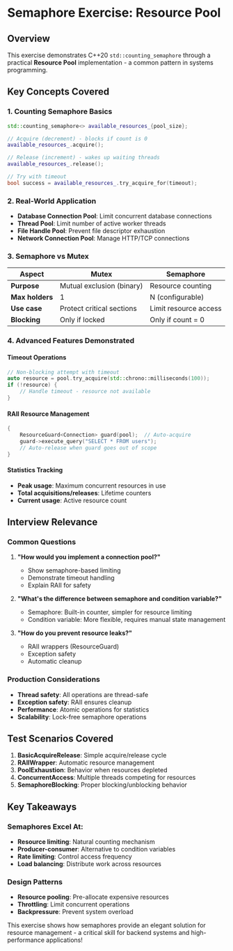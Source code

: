 # Semaphore Exercise: Resource Pool

## Overview
This exercise demonstrates C++20 `std::counting_semaphore` through a practical **Resource Pool** implementation - a common pattern in systems programming.

## Key Concepts Covered

### 1. **Counting Semaphore Basics**
```cpp
std::counting_semaphore<> available_resources_{pool_size};

// Acquire (decrement) - blocks if count is 0
available_resources_.acquire();

// Release (increment) - wakes up waiting threads
available_resources_.release();

// Try with timeout
bool success = available_resources_.try_acquire_for(timeout);
```

### 2. **Real-World Application**
- **Database Connection Pool**: Limit concurrent database connections
- **Thread Pool**: Limit number of active worker threads  
- **File Handle Pool**: Prevent file descriptor exhaustion
- **Network Connection Pool**: Manage HTTP/TCP connections

### 3. **Semaphore vs Mutex**
| Aspect | Mutex | Semaphore |
|--------|--------|-----------|
| **Purpose** | Mutual exclusion (binary) | Resource counting |
| **Max holders** | 1 | N (configurable) |
| **Use case** | Protect critical sections | Limit resource access |
| **Blocking** | Only if locked | Only if count = 0 |

### 4. **Advanced Features Demonstrated**

#### **Timeout Operations**
```cpp
// Non-blocking attempt with timeout
auto resource = pool.try_acquire(std::chrono::milliseconds(100));
if (!resource) {
    // Handle timeout - resource not available
}
```

#### **RAII Resource Management**
```cpp
{
    ResourceGuard<Connection> guard(pool);  // Auto-acquire
    guard->execute_query("SELECT * FROM users");
    // Auto-release when guard goes out of scope
}
```

#### **Statistics Tracking**
- **Peak usage**: Maximum concurrent resources in use
- **Total acquisitions/releases**: Lifetime counters
- **Current usage**: Active resource count

## Interview Relevance

### **Common Questions**
1. **"How would you implement a connection pool?"**
   - Show semaphore-based limiting
   - Demonstrate timeout handling
   - Explain RAII for safety

2. **"What's the difference between semaphore and condition variable?"**
   - Semaphore: Built-in counter, simpler for resource limiting
   - Condition variable: More flexible, requires manual state management

3. **"How do you prevent resource leaks?"**
   - RAII wrappers (ResourceGuard)
   - Exception safety
   - Automatic cleanup

### **Production Considerations**
- **Thread safety**: All operations are thread-safe
- **Exception safety**: RAII ensures cleanup
- **Performance**: Atomic operations for statistics
- **Scalability**: Lock-free semaphore operations

## Test Scenarios Covered

1. **BasicAcquireRelease**: Simple acquire/release cycle
2. **RAIIWrapper**: Automatic resource management
3. **PoolExhaustion**: Behavior when resources depleted
4. **ConcurrentAccess**: Multiple threads competing for resources
5. **SemaphoreBlocking**: Proper blocking/unblocking behavior

## Key Takeaways

### **Semaphores Excel At:**
- **Resource limiting**: Natural counting mechanism
- **Producer-consumer**: Alternative to condition variables
- **Rate limiting**: Control access frequency
- **Load balancing**: Distribute work across resources

### **Design Patterns**
- **Resource pooling**: Pre-allocate expensive resources
- **Throttling**: Limit concurrent operations
- **Backpressure**: Prevent system overload

This exercise shows how semaphores provide an elegant solution for resource management - a critical skill for backend systems and high-performance applications!